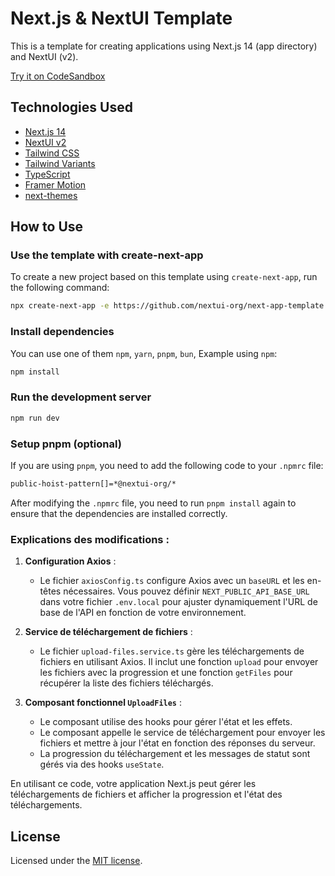 # Next.js & NextUI Template

This is a template for creating applications using Next.js 14 (app directory) and NextUI (v2).

[Try it on CodeSandbox](https://githubbox.com/nextui-org/next-app-template)

## Technologies Used

- [Next.js 14](https://nextjs.org/docs/getting-started)
- [NextUI v2](https://nextui.org/)
- [Tailwind CSS](https://tailwindcss.com/)
- [Tailwind Variants](https://tailwind-variants.org)
- [TypeScript](https://www.typescriptlang.org/)
- [Framer Motion](https://www.framer.com/motion/)
- [next-themes](https://github.com/pacocoursey/next-themes)

## How to Use

### Use the template with create-next-app

To create a new project based on this template using `create-next-app`, run the following command:

```bash
npx create-next-app -e https://github.com/nextui-org/next-app-template
```

### Install dependencies

You can use one of them `npm`, `yarn`, `pnpm`, `bun`, Example using `npm`:

```bash
npm install
```

### Run the development server

```bash
npm run dev
```

### Setup pnpm (optional)

If you are using `pnpm`, you need to add the following code to your `.npmrc` file:

```bash
public-hoist-pattern[]=*@nextui-org/*
```

After modifying the `.npmrc` file, you need to run `pnpm install` again to ensure that the dependencies are installed correctly.

### Explications des modifications :

1. **Configuration Axios** :
   - Le fichier `axiosConfig.ts` configure Axios avec un `baseURL` et les en-têtes nécessaires. Vous pouvez définir `NEXT_PUBLIC_API_BASE_URL` dans votre fichier `.env.local` pour ajuster dynamiquement l'URL de base de l'API en fonction de votre environnement.

2. **Service de téléchargement de fichiers** :
   - Le fichier `upload-files.service.ts` gère les téléchargements de fichiers en utilisant Axios. Il inclut une fonction `upload` pour envoyer les fichiers avec la progression et une fonction `getFiles` pour récupérer la liste des fichiers téléchargés.

3. **Composant fonctionnel `UploadFiles`** :
   - Le composant utilise des hooks pour gérer l'état et les effets.
   - Le composant appelle le service de téléchargement pour envoyer les fichiers et mettre à jour l'état en fonction des réponses du serveur.
   - La progression du téléchargement et les messages de statut sont gérés via des hooks `useState`.

En utilisant ce code, votre application Next.js peut gérer les téléchargements de fichiers et afficher la progression et l'état des téléchargements.


## License

Licensed under the [MIT license](https://github.com/nextui-org/next-app-template/blob/main/LICENSE).